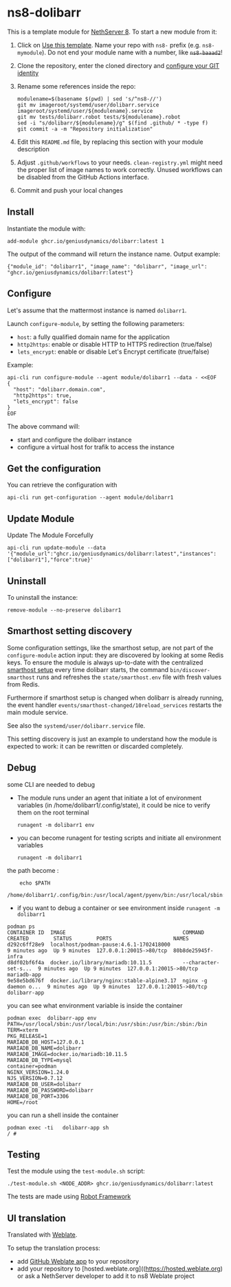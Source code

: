 # ns8-dolibarr

This is a template module for [NethServer 8](https://github.com/NethServer/ns8-core).
To start a new module from it:

1. Click on [Use this template](https://github.com/NethServer/ns8-dolibarr/generate).
   Name your repo with `ns8-` prefix (e.g. `ns8-mymodule`). 
   Do not end your module name with a number, like ~~`ns8-baaad2`~~!

1. Clone the repository, enter the cloned directory and
   [configure your GIT identity](https://git-scm.com/book/en/v2/Getting-Started-First-Time-Git-Setup#_your_identity)

1. Rename some references inside the repo:
   ```
   modulename=$(basename $(pwd) | sed 's/^ns8-//')
   git mv imageroot/systemd/user/dolibarr.service imageroot/systemd/user/${modulename}.service
   git mv tests/dolibarr.robot tests/${modulename}.robot
   sed -i "s/dolibarr/${modulename}/g" $(find .github/ * -type f)
   git commit -a -m "Repository initialization"
   ```

1. Edit this `README.md` file, by replacing this section with your module
   description

1. Adjust `.github/workflows` to your needs. `clean-registry.yml` might
   need the proper list of image names to work correctly. Unused workflows
   can be disabled from the GitHub Actions interface.

1. Commit and push your local changes

## Install

Instantiate the module with:

```
add-module ghcr.io/geniusdynamics/dolibarr:latest 1
```

The output of the command will return the instance name.
Output example:

    {"module_id": "dolibarr1", "image_name": "dolibarr", "image_url": "ghcr.io/geniusdynamics/dolibarr:latest"}

## Configure

Let's assume that the mattermost instance is named `dolibarr1`.

Launch `configure-module`, by setting the following parameters:
- `host`: a fully qualified domain name for the application
- `http2https`: enable or disable HTTP to HTTPS redirection (true/false)
- `lets_encrypt`: enable or disable Let's Encrypt certificate (true/false)


Example:

```
api-cli run configure-module --agent module/dolibarr1 --data - <<EOF
{
  "host": "dolibarr.domain.com",
  "http2https": true,
  "lets_encrypt": false
}
EOF
```

The above command will:
- start and configure the dolibarr instance
- configure a virtual host for trafik to access the instance

## Get the configuration
You can retrieve the configuration with

```
api-cli run get-configuration --agent module/dolibarr1
```
## Update Module
Update The Module Forcefully

```
api-cli run update-module --data '{"module_url":"ghcr.io/geniusdynamics/dolibarr:latest","instances":["dolibarr1"],"force":true}'
```

## Uninstall

To uninstall the instance:

    remove-module --no-preserve dolibarr1

## Smarthost setting discovery

Some configuration settings, like the smarthost setup, are not part of the
`configure-module` action input: they are discovered by looking at some
Redis keys.  To ensure the module is always up-to-date with the
centralized [smarthost
setup](https://nethserver.github.io/ns8-core/core/smarthost/) every time
dolibarr starts, the command `bin/discover-smarthost` runs and refreshes
the `state/smarthost.env` file with fresh values from Redis.

Furthermore if smarthost setup is changed when dolibarr is already
running, the event handler `events/smarthost-changed/10reload_services`
restarts the main module service.

See also the `systemd/user/dolibarr.service` file.

This setting discovery is just an example to understand how the module is
expected to work: it can be rewritten or discarded completely.

## Debug

some CLI are needed to debug

- The module runs under an agent that initiate a lot of environment variables (in /home/dolibarr1/.config/state), it could be nice to verify them
on the root terminal

    `runagent -m dolibarr1 env`

- you can become runagent for testing scripts and initiate all environment variables
  
    `runagent -m dolibarr1`

 the path become : 
```
    echo $PATH
    /home/dolibarr1/.config/bin:/usr/local/agent/pyenv/bin:/usr/local/sbin:/usr/local/bin:/usr/sbin:/usr/bin:/usr/
```

- if you want to debug a container or see environment inside
 `runagent -m dolibarr1`
 ```
podman ps
CONTAINER ID  IMAGE                                      COMMAND               CREATED        STATUS        PORTS                    NAMES
d292c6ff28e9  localhost/podman-pause:4.6.1-1702418000                          9 minutes ago  Up 9 minutes  127.0.0.1:20015->80/tcp  80b8de25945f-infra
d8df02bf6f4a  docker.io/library/mariadb:10.11.5          --character-set-s...  9 minutes ago  Up 9 minutes  127.0.0.1:20015->80/tcp  mariadb-app
9e58e5bd676f  docker.io/library/nginx:stable-alpine3.17  nginx -g daemon o...  9 minutes ago  Up 9 minutes  127.0.0.1:20015->80/tcp  dolibarr-app
```

you can see what environment variable is inside the container
```
podman exec  dolibarr-app env
PATH=/usr/local/sbin:/usr/local/bin:/usr/sbin:/usr/bin:/sbin:/bin
TERM=xterm
PKG_RELEASE=1
MARIADB_DB_HOST=127.0.0.1
MARIADB_DB_NAME=dolibarr
MARIADB_IMAGE=docker.io/mariadb:10.11.5
MARIADB_DB_TYPE=mysql
container=podman
NGINX_VERSION=1.24.0
NJS_VERSION=0.7.12
MARIADB_DB_USER=dolibarr
MARIADB_DB_PASSWORD=dolibarr
MARIADB_DB_PORT=3306
HOME=/root
```

you can run a shell inside the container

```
podman exec -ti   dolibarr-app sh
/ # 
```
## Testing

Test the module using the `test-module.sh` script:


    ./test-module.sh <NODE_ADDR> ghcr.io/geniusdynamics/dolibarr:latest

The tests are made using [Robot Framework](https://robotframework.org/)

## UI translation

Translated with [Weblate](https://hosted.weblate.org/projects/ns8/).

To setup the translation process:

- add [GitHub Weblate app](https://docs.weblate.org/en/latest/admin/continuous.html#github-setup) to your repository
- add your repository to [hosted.weblate.org]((https://hosted.weblate.org) or ask a NethServer developer to add it to ns8 Weblate project
